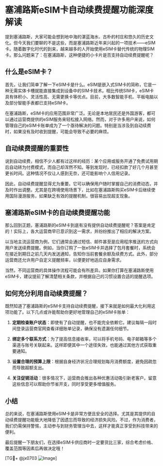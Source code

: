 # 塞浦路斯eSIM卡自动续费提醒功能深度解读

提到塞浦路斯，大家可能会想到地中海的湛蓝海水、古朴的村庄和悠久的历史文化。但今天我们要聊的不是这些，而是塞浦路斯近年来兴起的一项技术——eSIM卡。随着数字化时代的到来，越来越多的人开始使用eSIM卡替代传统的物理SIM卡。那么问题来了：在塞浦路斯，这种便捷的小卡片是否支持自动续费提醒呢？

## 什么是eSIM卡？

首先，让我们简单了解一下eSIM卡是什么。eSIM是嵌入式SIM卡的简称，它是一种无需实体卡槽就能直接集成到设备中的SIM卡技术。相比传统SIM卡，eSIM卡具有体积小、灵活性高、无需更换卡等优点。目前，大多数智能手机、平板电脑以及部分智能手表都已支持eSIM卡。

在塞浦路斯，eSIM卡的应用范围非常广泛。无论是本地居民还是外国游客，都可以通过运营商提供的eSIM服务来轻松接入网络。然而，对于许多用户来说，如何管理自己的eSIM卡账单成为了一个亟待解决的问题。特别是当涉及到自动续费时，如果没有及时收到提醒，可能会导致不必要的麻烦。

## 自动续费提醒的重要性

说到自动续费，相信不少人都有过这样的经历：某个应用或服务开通了免费试用期后自动转为付费模式，而自己却浑然不知。等到发现时，已经扣款了好几个月甚至更长时间。这种情况不仅让人感到无奈，还可能影响个人信用记录。

因此，自动续费提醒显得尤为重要。它可以确保用户随时掌握自己的消费动态，并及时作出调整。尤其是在跨境使用场景下，比如在塞浦路斯购买eSIM卡后继续使用国际漫游服务，如果缺乏有效的提醒机制，很容易出现超支现象。

## 塞浦路斯eSIM卡的自动续费提醒功能

那么回到正题，塞浦路斯的eSIM卡到底有没有提供自动续费提醒呢？答案是肯定的！实际上，各大运营商早已意识到这一需求，并纷纷推出了相应的解决方案。

以当地主流运营商为例，它们通常会通过短信、邮件甚至是应用程序推送的方式向用户发送续费提醒。例如，当你订购了一张eSIM卡并选择了包月套餐时，系统会在接近到期日之前几天内发送通知，告知你当前套餐余额及续费方式。此外，部分运营商还允许用户自定义提醒频率，以便更好地适应自身需求。

当然，不同运营商的具体操作流程可能会有所差异。如果你打算在塞浦路斯使用eSIM卡，建议提前了解清楚相关条款，并根据自己的习惯设置合适的提醒选项。

## 如何充分利用自动续费提醒？

既然知道了塞浦路斯的eSIM卡支持自动续费提醒，接下来就是如何最大化利用这项功能了。以下几点或许能帮助你更好地管理自己的eSIM卡账单：

1. **定期检查账户状态**：即使有了自动提醒，也不能完全依赖它。建议每隔一段时间登录运营商官网查看详细账单记录，确保没有遗漏任何细节。
   
2. **绑定多个联系方式**：为了提高信息接收率，可以将手机号码、电子邮箱等多个渠道与账号关联起来。这样即便其中一个途径失效，也能通过其他方式获取重要通知。
   
3. **设置合理的预算上限**：根据自身经济状况合理规划每月消费额度，避免因疏忽而导致超额支出。
   
4. **关注促销活动**：很多情况下，运营商会推出各种优惠活动吸引新老客户。留意这些信息可以帮助你节省开支，同时享受更多增值服务。

## 小结

总的来说，在塞浦路斯使用eSIM卡是非常方便且安全的选择。尤其是其提供的自动续费提醒功能极大地降低了因遗忘而导致的经济损失风险。不过，作为消费者，我们仍需保持警惕，主动参与到财务管理当中去，这样才能真正享受到科技带来的便利。

最后提醒一下朋友们，在选择eSIM卡供应商时一定要货比三家，综合考虑价格、覆盖范围等因素后再做决定哦！

[TG💪+ @jx0703 ![Image](https://github.com/user-attachments/assets/dbca1d08-cadb-493c-b0ec-ad6f7a83f270)]